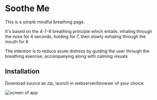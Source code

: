 # Soothe Me
This is a simple mindful breathing page.

It's based on the 4-7-8 breathing principle which entails:
inhaling through the nose for 4 seconds, holding for 7, then slowly exhaling through the mouth for 8

The intention is to reduce acute distress by guiding the user through the breathing exercise, accompanying along with calming visuals

## Installation
Download source as zip, launch in webserver/browser of your choice

![screen of app](https://i.imgur.com/3BzSLbX.png)
